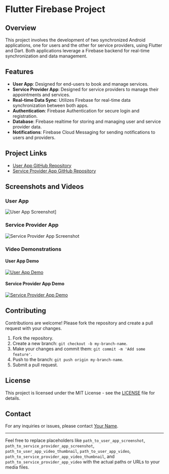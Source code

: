 # Flutter Firebase Project

## Overview

This project involves the development of two synchronized Android applications, one for users and the other for service providers, using Flutter and Dart. Both applications leverage a Firebase backend for real-time synchronization and data management.

## Features

- **User App**: Designed for end-users to book and manage services.
- **Service Provider App**: Designed for service providers to manage their appointments and services.
- **Real-time Data Sync**: Utilizes Firebase for real-time data synchronization between both apps.
- **Authentication**: Firebase Authentication for secure login and registration.
- **Database**: Firebase realtime for storing and managing user and service provider data.
- **Notifications**: Firebase Cloud Messaging for sending notifications to users and providers.

## Project Links

- [User App GitHub Repository](https://github.com/aryadevesh/user_app)
- [Service Provider App GitHub Repository](https://github.com/aryadevesh/doctor_app)

## Screenshots and Videos

### User App

![User App Screenshot](https://github.com/aryadevesh/androidAppsImages/blob/main/Screenshot_20240618_120100.jpg])]

### Service Provider App

![Service Provider App Screenshot]((https://drive.google.com/uc?export=view&id=1wEAvmBiVjpzqoE-M-7nJSGncbpjvcZ60))

### Video Demonstrations

#### User App Demo

[![User App Demo](path_to_user_app_video_thumbnail)](path_to_user_app_video)

#### Service Provider App Demo

[![Service Provider App Demo](path_to_service_provider_app_video_thumbnail)](path_to_service_provider_app_video)

## Contributing

Contributions are welcome! Please fork the repository and create a pull request with your changes.

1. Fork the repository.
2. Create a new branch: `git checkout -b my-branch-name`.
3. Make your changes and commit them: `git commit -m 'Add some feature'`.
4. Push to the branch: `git push origin my-branch-name`.
5. Submit a pull request.

## License

This project is licensed under the MIT License - see the [LICENSE](LICENSE) file for details.

## Contact

For any inquiries or issues, please contact [Your Name](mailto:your.email@example.com).

---

Feel free to replace placeholders like `path_to_user_app_screenshot`, `path_to_service_provider_app_screenshot`, `path_to_user_app_video_thumbnail`, `path_to_user_app_video`, `path_to_service_provider_app_video_thumbnail`, and `path_to_service_provider_app_video` with the actual paths or URLs to your media files.
